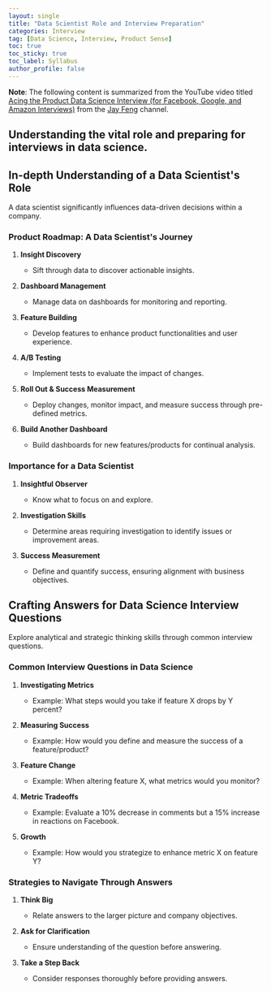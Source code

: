 ```yaml
---
layout: single
title: "Data Scientist Role and Interview Preparation"
categories: Interview
tag: [Data Science, Interview, Product Sense]
toc: true
toc_sticky: true
toc_label: Syllabus
author_profile: false
---
```


**Note**: The following content is summarized from the YouTube video titled [Acing the Product Data Science Interview (for Facebook, Google, and Amazon Interviews)](https://youtu.be/PZHOpiIMUVI) from the [Jay Feng](https://www.youtube.com/@iqjayfeng) channel.

## Understanding the vital role and preparing for interviews in data science.

## In-depth Understanding of a Data Scientist's Role

A data scientist significantly influences data-driven decisions within a company.

### Product Roadmap: A Data Scientist's Journey

1. **Insight Discovery**

   - Sift through data to discover actionable insights.

2. **Dashboard Management**

   - Manage data on dashboards for monitoring and reporting.

3. **Feature Building**

   - Develop features to enhance product functionalities and user experience.

4. **A/B Testing**

   - Implement tests to evaluate the impact of changes.

5. **Roll Out & Success Measurement**

   - Deploy changes, monitor impact, and measure success through pre-defined metrics.

6. **Build Another Dashboard**
   - Build dashboards for new features/products for continual analysis.

### Importance for a Data Scientist

1. **Insightful Observer**

   - Know what to focus on and explore.

2. **Investigation Skills**

   - Determine areas requiring investigation to identify issues or improvement areas.

3. **Success Measurement**
   - Define and quantify success, ensuring alignment with business objectives.

## Crafting Answers for Data Science Interview Questions

Explore analytical and strategic thinking skills through common interview questions.

### Common Interview Questions in Data Science

1. **Investigating Metrics**

   - Example: What steps would you take if feature X drops by Y percent?

2. **Measuring Success**

   - Example: How would you define and measure the success of a feature/product?

3. **Feature Change**

   - Example: When altering feature X, what metrics would you monitor?

4. **Metric Tradeoffs**

   - Example: Evaluate a 10% decrease in comments but a 15% increase in reactions on Facebook.

5. **Growth**
   - Example: How would you strategize to enhance metric X on feature Y?

### Strategies to Navigate Through Answers

1. **Think Big**

   - Relate answers to the larger picture and company objectives.

2. **Ask for Clarification**

   - Ensure understanding of the question before answering.

3. **Take a Step Back**
   - Consider responses thoroughly before providing answers.
